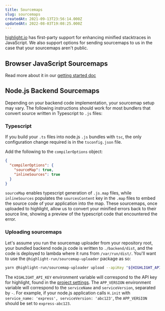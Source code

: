 ```yaml
---
title: Sourcemaps
slug: sourcemaps
createdAt: 2021-09-13T23:56:14.000Z
updatedAt: 2022-08-03T19:08:25.000Z
---
```


[highlight.io](https://highlight.io) has first-party support for enhancing minified stacktraces in JavaScript. We also
support options for sending sourcemaps to us in the case that your sourcemaps aren't public.

## Browser JavaScript Sourcemaps

Read more about it in
our [getting started doc](../../../getting-started/3_client-sdk/7_replay-configuration/sourcemaps.md)

## Node.js Backend Sourcemaps

Depending on your backend code implementation, your sourcemap setup may vary. The following instructions should work for
most bundlers that convert source written in Typescript to `.js` files:

### Typescript

If you build your `.ts` files into node.js `.js` bundles with `tsc`, the only configuration change required is in
the `tsconfig.json` file.

Add the following to the `compilerOptions` object:

```json
{
  "compilerOptions": {
    "sourceMap": true,
    "inlineSources": true
  }
}
```

`sourceMap` enables typescript generation of `.js.map` files, while `inlineSources` populates the `sourcesContent` key
in the `.map` files to embed the source code of your application into the map. These sourcemaps, once uploaded to
highlight, allow us to convert your minified errors back to their source line, showing a preview of the typescript code
that encountered the error.

### Uploading sourcemaps

Let's assume you run the sourcemap uploader from your repository root, your bundled backend node.js code is written
to `./backend/dist`, and the code is deployed to lambda where it runs from `/var/run/dist/`. You'll want to use
the `@highlight-run/sourcemap-uploader` package as so:

```bash
yarn @highlight-run/sourcemap-uploader upload --apiKey "${HIGHLIGHT_API_KEY}" --appVersion "${APP_VERSION}" --path ./backend/dist --basePath /var/run/dist/
```

The `HIGHLIGHT_API_KEY` environment variable will correspond to the API key for highlight, found in
the [project settings](https://app.highlight.io/settings/errors#sourcemaps). The `APP_VERSION` environment variable will
correspond to the `serviceName` and `serviceVersion`, separated by `-`. For example, if your node.js application
calls `H.init` with `service_name: 'express', serviceVersion: 'abc123'`, the `APP_VERSION` should be set
to `express-abc123`. 
